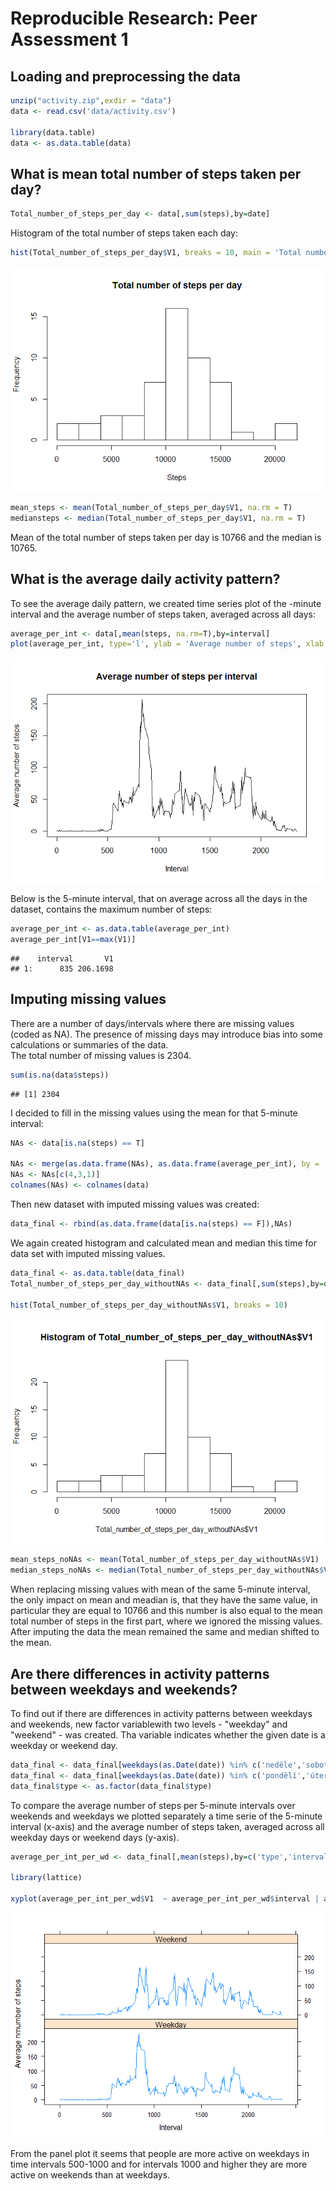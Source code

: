 # Reproducible Research: Peer Assessment 1


## Loading and preprocessing the data

```r
unzip("activity.zip",exdir = "data")
data <- read.csv('data/activity.csv')

library(data.table)
data <- as.data.table(data)
```

## What is mean total number of steps taken per day?


```r
Total_number_of_steps_per_day <- data[,sum(steps),by=date]
```
Histogram of the total number of steps taken each day: 

```r
hist(Total_number_of_steps_per_day$V1, breaks = 10, main = 'Total number of steps per day', xlab = 'Steps')
```

![](PA1_template_files/figure-html/unnamed-chunk-3-1.png)


```r
mean_steps <- mean(Total_number_of_steps_per_day$V1, na.rm = T)
mediansteps <- median(Total_number_of_steps_per_day$V1, na.rm = T)
```
Mean of the total number of steps taken per day is 10766 and the median is 10765.  

## What is the average daily activity pattern?
To see the average daily pattern, we created time series plot of the -minute interval and the average number of steps taken, averaged across all days:  

```r
average_per_int <- data[,mean(steps, na.rm=T),by=interval]
plot(average_per_int, type='l', ylab = 'Average number of steps', xlab = 'Interval', main = 'Average number of steps per interval')
```

![](PA1_template_files/figure-html/unnamed-chunk-5-1.png)

Below is the 5-minute interval, that on average across all the days in the dataset, contains the maximum number of steps:

```r
average_per_int <- as.data.table(average_per_int)
average_per_int[V1==max(V1)]
```

```
##    interval       V1
## 1:      835 206.1698
```

## Imputing missing values
There are a number of days/intervals where there are missing values (coded as NA). The presence of missing days may introduce bias into some calculations or summaries of the data.  
The total number of missing values is 2304.

```r
sum(is.na(data$steps))
```

```
## [1] 2304
```
I decided to fill in the missing values using the mean for that 5-minute interval:

```r
NAs <- data[is.na(steps) == T]

NAs <- merge(as.data.frame(NAs), as.data.frame(average_per_int), by = 'interval', all.x = T)
NAs <- NAs[c(4,3,1)]
colnames(NAs) <- colnames(data)
```

Then new dataset with imputed missing values was created: 

```r
data_final <- rbind(as.data.frame(data[is.na(steps) == F]),NAs)
```

We again created histogram and calculated mean and median this time for data set with imputed missing values. 


```r
data_final <- as.data.table(data_final)
Total_number_of_steps_per_day_withoutNAs <- data_final[,sum(steps),by=date]

hist(Total_number_of_steps_per_day_withoutNAs$V1, breaks = 10)
```

![](PA1_template_files/figure-html/unnamed-chunk-10-1.png)

```r
mean_steps_noNAs <- mean(Total_number_of_steps_per_day_withoutNAs$V1)
median_steps_noNAs <- median(Total_number_of_steps_per_day_withoutNAs$V1)
```

When replacing missing values with mean of the same 5-minute interval, the only impact on mean and meadian is, that they have the same value, in particular they are equal to 10766 and this number is also equal to the mean total number of steps in the first part, where we ignored the missing values. After imputing the data the mean remained the same and median shifted to the mean. 

## Are there differences in activity patterns between weekdays and weekends?

To find out if there are differences in activity patterns between weekdays and weekends, new factor variablewith two levels - "weekday" and "weekend" - was created. Tha variable indicates whether the given date is a weekday or weekend day. 


```r
data_final <- data_final[weekdays(as.Date(date)) %in% c('neděle','sobota'), type:= 'Weekend']
data_final <- data_final[weekdays(as.Date(date)) %in% c('pondělí','úterý', 'středa', 'čtvrtek', 'pátek'), type:= 'Weekday']
data_final$type <- as.factor(data_final$type)
```

To compare the average number of steps per 5-minute intervals over weekends and weekdays we plotted separately a time serie of the 5-minute interval (x-axis) and the average number of steps taken, averaged across all weekday days or weekend days (y-axis). 


```r
average_per_int_per_wd <- data_final[,mean(steps),by=c('type','interval')]

library(lattice)

xyplot(average_per_int_per_wd$V1  ~ average_per_int_per_wd$interval | average_per_int_per_wd$type , type = 'l', xlab = 'Interval', ylab = 'Average nmumber of steps', layout = c(1,2))
```

![](PA1_template_files/figure-html/unnamed-chunk-12-1.png)

From the panel plot it seems that people are more active on weekdays in time intervals 500-1000 and for intervals 1000 and higher they are more active on weekends than at weekdays. 
